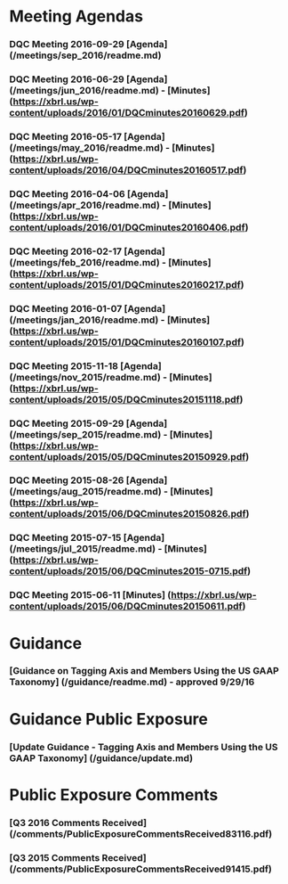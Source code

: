 # Meeting Agendas

### DQC Meeting 2016-09-29 [Agenda] (/meetings/sep_2016/readme.md) 
### DQC Meeting 2016-06-29 [Agenda] (/meetings/jun_2016/readme.md) - [Minutes] (https://xbrl.us/wp-content/uploads/2016/01/DQCminutes20160629.pdf)
### DQC Meeting 2016-05-17 [Agenda] (/meetings/may_2016/readme.md) - [Minutes] (https://xbrl.us/wp-content/uploads/2016/04/DQCminutes20160517.pdf)
### DQC Meeting 2016-04-06 [Agenda] (/meetings/apr_2016/readme.md) - [Minutes] (https://xbrl.us/wp-content/uploads/2016/01/DQCminutes20160406.pdf)
### DQC Meeting 2016-02-17 [Agenda] (/meetings/feb_2016/readme.md) - [Minutes] (https://xbrl.us/wp-content/uploads/2015/01/DQCminutes20160217.pdf)
### DQC Meeting 2016-01-07 [Agenda] (/meetings/jan_2016/readme.md) - [Minutes] (https://xbrl.us/wp-content/uploads/2015/01/DQCminutes20160107.pdf)
### DQC Meeting 2015-11-18 [Agenda] (/meetings/nov_2015/readme.md) - [Minutes] (https://xbrl.us/wp-content/uploads/2015/05/DQCminutes20151118.pdf)
### DQC Meeting 2015-09-29 [Agenda] (/meetings/sep_2015/readme.md) - [Minutes] (https://xbrl.us/wp-content/uploads/2015/05/DQCminutes20150929.pdf)
### DQC Meeting 2015-08-26 [Agenda] (/meetings/aug_2015/readme.md) - [Minutes] (https://xbrl.us/wp-content/uploads/2015/06/DQCminutes20150826.pdf)
### DQC Meeting 2015-07-15 [Agenda] (/meetings/jul_2015/readme.md) - [Minutes] (https://xbrl.us/wp-content/uploads/2015/06/DQCminutes2015-0715.pdf)
### DQC Meeting 2015-06-11 [Minutes] (https://xbrl.us/wp-content/uploads/2015/06/DQCminutes20150611.pdf)

# Guidance  

### [Guidance on Tagging Axis and Members Using the US GAAP Taxonomy] (/guidance/readme.md) - approved 9/29/16

# Guidance Public Exposure 

### [Update Guidance - Tagging Axis and Members Using the US GAAP Taxonomy] (/guidance/update.md)

# Public Exposure Comments

### [Q3 2016 Comments Received] (/comments/PublicExposureCommentsReceived83116.pdf)
### [Q3 2015 Comments Received] (/comments/PublicExposureCommentsReceived91415.pdf)
